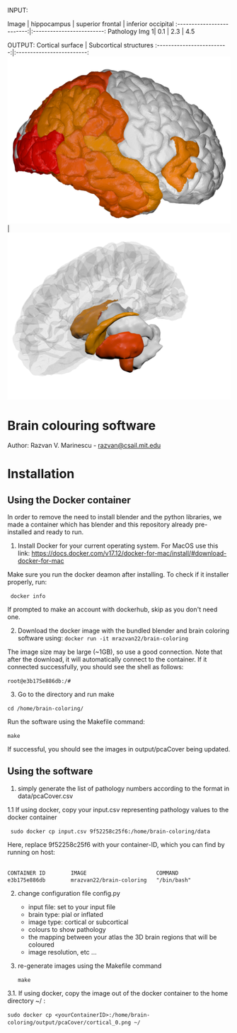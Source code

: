 INPUT:

Image | hippocampus | superior frontal | inferior occipital
:-------------------------:|:-------------------------:
Pathology Img 1| 0.1 | 2.3 | 4.5

OUTPUT:
Cortical surface           |  Subcortical structures
:-------------------------:|:-------------------------:
![Cortical surface](output/pcaCover/cortical_1.png)  |  ![Subcortical structures](output/pcaCover/subcortical_1.png) 

# Brain colouring software 
Author: Razvan V. Marinescu - razvan@csail.mit.edu


# Installation

## Using the Docker container

In order to remove the need to install blender and the python libraries, we made a container which has blender and this repository already pre-installed and ready to run.

1. Install Docker for your current operating system. For MacOS use this link:
https://docs.docker.com/v17.12/docker-for-mac/install/#download-docker-for-mac

Make sure you run the docker deamon after installing. To check if it installer properly, run:

``` docker info```

If prompted to make an account with dockerhub, skip as you don't need one.

2. Download the docker image with the bundled blender and brain coloring software using:
 ``` docker run -it mrazvan22/brain-coloring ```

The image size may be large (~1GB), so use a good connection. Note that after the download, it will automatically connect to the container. If it connected successfully, you should see the shell as follows:

``` root@e3b175e886db:/# ```

3. Go to the directory and run make

``` cd /home/brain-coloring/ ```

Run the software using the Makefile command:

``` make ```

If successful, you should see the images in output/pcaCover being updated. 

## Using the software

1. simply generate the list of pathology numbers according to the format in data/pcaCover.csv  

1.1 If using docker, copy your input.csv representing pathology values to the docker container 

``` sudo docker cp input.csv 9f52258c25f6:/home/brain-coloring/data```

Here, replace 9f52258c25f6 with your container-ID, which you can find by running on host:

``` docker ps 

CONTAINER ID        IMAGE                      COMMAND     
e3b175e886db        mrazvan22/brain-coloring   "/bin/bash"
```

2. change configuration file config.py
	- input file: set to your input file
	- brain type: pial or inflated
	- image type: cortical or subcortical
	- colours to show pathology
	- the mapping between your atlas the 3D brain regions that will be coloured
	- image resolution, etc ...
	
3. re-generate images using the Makefile command
	
	``` make ```

3.1. If using docker, copy the image out of the docker container to the home directory ~/ :

``` sudo docker cp <yourContainerID>:/home/brain-coloring/output/pcaCover/cortical_0.png ~/ ```

